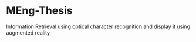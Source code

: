 # MEng-Thesis
Information Retrieval using optical character recognition and display it using augmented reality 
